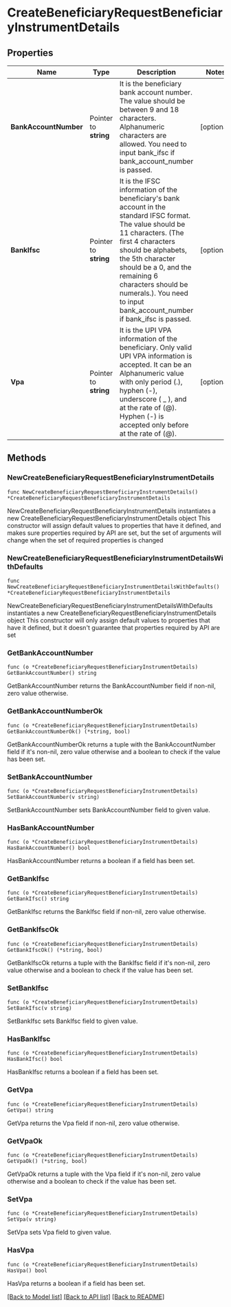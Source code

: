# CreateBeneficiaryRequestBeneficiaryInstrumentDetails

## Properties

Name | Type | Description | Notes
------------ | ------------- | ------------- | -------------
**BankAccountNumber** | Pointer to **string** | It is the beneficiary bank account number. The value should be between 9 and 18 characters. Alphanumeric characters are allowed. You need to input bank_ifsc if bank_account_number is passed. | [optional] 
**BankIfsc** | Pointer to **string** | It is the IFSC information of the beneficiary&#39;s bank account in the standard IFSC format. The value should be 11 characters. (The first 4 characters should be alphabets, the 5th character should be a 0, and the remaining 6 characters should be numerals.). You need to input bank_account_number if bank_ifsc is passed. | [optional] 
**Vpa** | Pointer to **string** | It is the UPI VPA information of the beneficiary. Only valid UPI VPA information is accepted. It can be an Alphanumeric value with only period (.), hyphen (-), underscore ( _ ), and at the rate of (@). Hyphen (-) is accepted only before at the rate of (@). | [optional] 

## Methods

### NewCreateBeneficiaryRequestBeneficiaryInstrumentDetails

`func NewCreateBeneficiaryRequestBeneficiaryInstrumentDetails() *CreateBeneficiaryRequestBeneficiaryInstrumentDetails`

NewCreateBeneficiaryRequestBeneficiaryInstrumentDetails instantiates a new CreateBeneficiaryRequestBeneficiaryInstrumentDetails object
This constructor will assign default values to properties that have it defined,
and makes sure properties required by API are set, but the set of arguments
will change when the set of required properties is changed

### NewCreateBeneficiaryRequestBeneficiaryInstrumentDetailsWithDefaults

`func NewCreateBeneficiaryRequestBeneficiaryInstrumentDetailsWithDefaults() *CreateBeneficiaryRequestBeneficiaryInstrumentDetails`

NewCreateBeneficiaryRequestBeneficiaryInstrumentDetailsWithDefaults instantiates a new CreateBeneficiaryRequestBeneficiaryInstrumentDetails object
This constructor will only assign default values to properties that have it defined,
but it doesn't guarantee that properties required by API are set

### GetBankAccountNumber

`func (o *CreateBeneficiaryRequestBeneficiaryInstrumentDetails) GetBankAccountNumber() string`

GetBankAccountNumber returns the BankAccountNumber field if non-nil, zero value otherwise.

### GetBankAccountNumberOk

`func (o *CreateBeneficiaryRequestBeneficiaryInstrumentDetails) GetBankAccountNumberOk() (*string, bool)`

GetBankAccountNumberOk returns a tuple with the BankAccountNumber field if it's non-nil, zero value otherwise
and a boolean to check if the value has been set.

### SetBankAccountNumber

`func (o *CreateBeneficiaryRequestBeneficiaryInstrumentDetails) SetBankAccountNumber(v string)`

SetBankAccountNumber sets BankAccountNumber field to given value.

### HasBankAccountNumber

`func (o *CreateBeneficiaryRequestBeneficiaryInstrumentDetails) HasBankAccountNumber() bool`

HasBankAccountNumber returns a boolean if a field has been set.

### GetBankIfsc

`func (o *CreateBeneficiaryRequestBeneficiaryInstrumentDetails) GetBankIfsc() string`

GetBankIfsc returns the BankIfsc field if non-nil, zero value otherwise.

### GetBankIfscOk

`func (o *CreateBeneficiaryRequestBeneficiaryInstrumentDetails) GetBankIfscOk() (*string, bool)`

GetBankIfscOk returns a tuple with the BankIfsc field if it's non-nil, zero value otherwise
and a boolean to check if the value has been set.

### SetBankIfsc

`func (o *CreateBeneficiaryRequestBeneficiaryInstrumentDetails) SetBankIfsc(v string)`

SetBankIfsc sets BankIfsc field to given value.

### HasBankIfsc

`func (o *CreateBeneficiaryRequestBeneficiaryInstrumentDetails) HasBankIfsc() bool`

HasBankIfsc returns a boolean if a field has been set.

### GetVpa

`func (o *CreateBeneficiaryRequestBeneficiaryInstrumentDetails) GetVpa() string`

GetVpa returns the Vpa field if non-nil, zero value otherwise.

### GetVpaOk

`func (o *CreateBeneficiaryRequestBeneficiaryInstrumentDetails) GetVpaOk() (*string, bool)`

GetVpaOk returns a tuple with the Vpa field if it's non-nil, zero value otherwise
and a boolean to check if the value has been set.

### SetVpa

`func (o *CreateBeneficiaryRequestBeneficiaryInstrumentDetails) SetVpa(v string)`

SetVpa sets Vpa field to given value.

### HasVpa

`func (o *CreateBeneficiaryRequestBeneficiaryInstrumentDetails) HasVpa() bool`

HasVpa returns a boolean if a field has been set.


[[Back to Model list]](../README.md#documentation-for-models) [[Back to API list]](../README.md#documentation-for-api-endpoints) [[Back to README]](../README.md)


